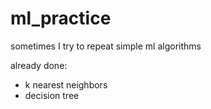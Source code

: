 # ml_practice


sometimes I try to repeat simple ml algorithms

already done:
* k nearest neighbors
* decision tree
